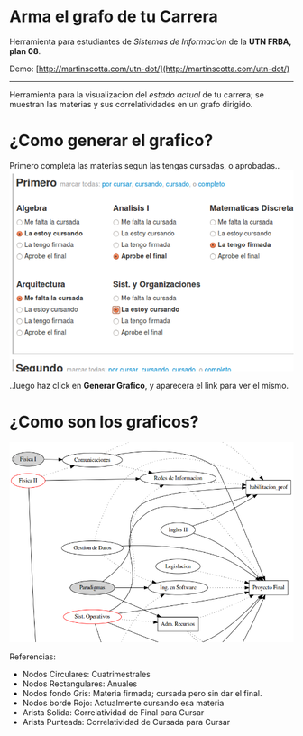 
Arma el grafo de tu Carrera
===========================

Herramienta para estudiantes de _Sistemas de Informacion_ de la **UTN FRBA, plan 08**.

Demo: [http://martinscotta.com/utn-dot/](http://martinscotta.com/utn-dot/)

--------------------------------------------------------

Herramienta para la visualizacion del _estado actual_ de tu carrera; se muestran las materias y sus correlatividades en un grafo dirigido.

# ¿Como generar el grafico?

Primero completa las materias segun las tengas cursadas, o aprobadas..
![empezando](pics/1.png)

..luego haz click en **Generar Grafico**, y aparecera el link para ver el mismo.

# ¿Como son los graficos?

![grafico](pics/graph.png)

Referencias:
- Nodos Circulares: Cuatrimestrales
- Nodos Rectangulares: Anuales
- Nodos fondo Gris: Materia firmada; cursada pero sin dar el final.
- Nodos borde Rojo: Actualmente cursando esa materia
- Arista Solida: Correlatividad de Final para Cursar
- Arista Punteada: Correlatividad de Cursada para Cursar


